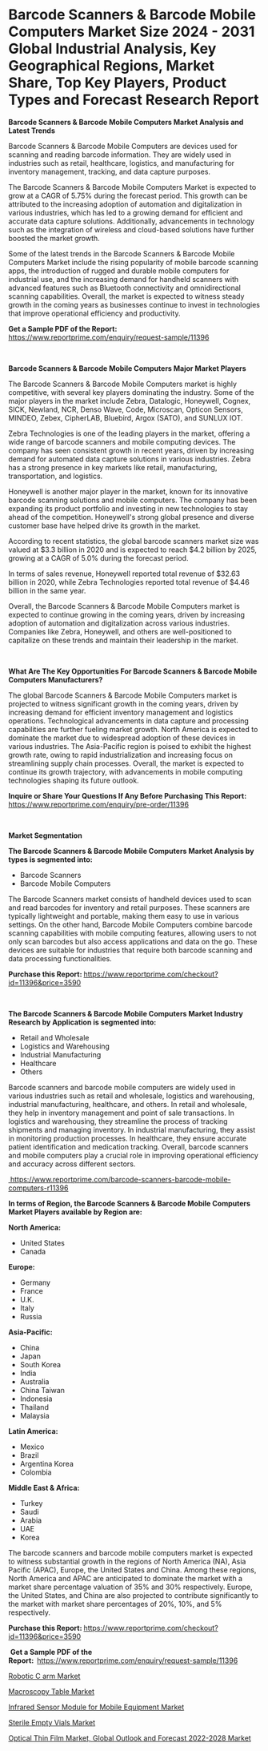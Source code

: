 <p><h1>Barcode Scanners & Barcode Mobile Computers Market Size 2024 - 2031 Global Industrial Analysis, Key Geographical Regions, Market Share, Top Key Players, Product Types and Forecast Research Report</h1></p><p><strong>Barcode Scanners & Barcode Mobile Computers Market Analysis and Latest Trends</strong></p>
<p><p>Barcode Scanners & Barcode Mobile Computers are devices used for scanning and reading barcode information. They are widely used in industries such as retail, healthcare, logistics, and manufacturing for inventory management, tracking, and data capture purposes.</p><p>The Barcode Scanners & Barcode Mobile Computers Market is expected to grow at a CAGR of 5.75% during the forecast period. This growth can be attributed to the increasing adoption of automation and digitalization in various industries, which has led to a growing demand for efficient and accurate data capture solutions. Additionally, advancements in technology such as the integration of wireless and cloud-based solutions have further boosted the market growth.</p><p>Some of the latest trends in the Barcode Scanners & Barcode Mobile Computers Market include the rising popularity of mobile barcode scanning apps, the introduction of rugged and durable mobile computers for industrial use, and the increasing demand for handheld scanners with advanced features such as Bluetooth connectivity and omnidirectional scanning capabilities. Overall, the market is expected to witness steady growth in the coming years as businesses continue to invest in technologies that improve operational efficiency and productivity.</p></p>
<p><strong>Get a Sample PDF of the Report:&nbsp;</strong> <a href="https://www.reportprime.com/enquiry/request-sample/11396">https://www.reportprime.com/enquiry/request-sample/11396</a></p>
<p>&nbsp;</p>
<p><strong>Barcode Scanners & Barcode Mobile Computers Major Market Players</strong></p>
<p><p>The Barcode Scanners & Barcode Mobile Computers market is highly competitive, with several key players dominating the industry. Some of the major players in the market include Zebra, Datalogic, Honeywell, Cognex, SICK, Newland, NCR, Denso Wave, Code, Microscan, Opticon Sensors, MINDEO, Zebex, CipherLAB, Bluebird, Argox (SATO), and SUNLUX IOT.</p><p>Zebra Technologies is one of the leading players in the market, offering a wide range of barcode scanners and mobile computing devices. The company has seen consistent growth in recent years, driven by increasing demand for automated data capture solutions in various industries. Zebra has a strong presence in key markets like retail, manufacturing, transportation, and logistics.</p><p>Honeywell is another major player in the market, known for its innovative barcode scanning solutions and mobile computers. The company has been expanding its product portfolio and investing in new technologies to stay ahead of the competition. Honeywell's strong global presence and diverse customer base have helped drive its growth in the market.</p><p>According to recent statistics, the global barcode scanners market size was valued at $3.3 billion in 2020 and is expected to reach $4.2 billion by 2025, growing at a CAGR of 5.0% during the forecast period.</p><p>In terms of sales revenue, Honeywell reported total revenue of $32.63 billion in 2020, while Zebra Technologies reported total revenue of $4.46 billion in the same year.</p><p>Overall, the Barcode Scanners & Barcode Mobile Computers market is expected to continue growing in the coming years, driven by increasing adoption of automation and digitalization across various industries. Companies like Zebra, Honeywell, and others are well-positioned to capitalize on these trends and maintain their leadership in the market.</p></p>
<p>&nbsp;</p>
<p><strong>What Are The Key Opportunities For Barcode Scanners & Barcode Mobile Computers Manufacturers?</strong></p>
<p><p>The global Barcode Scanners & Barcode Mobile Computers market is projected to witness significant growth in the coming years, driven by increasing demand for efficient inventory management and logistics operations. Technological advancements in data capture and processing capabilities are further fueling market growth. North America is expected to dominate the market due to widespread adoption of these devices in various industries. The Asia-Pacific region is poised to exhibit the highest growth rate, owing to rapid industrialization and increasing focus on streamlining supply chain processes. Overall, the market is expected to continue its growth trajectory, with advancements in mobile computing technologies shaping its future outlook.</p></p>
<p><strong>Inquire or Share Your Questions If Any Before Purchasing This Report:</strong> <a href="https://www.reportprime.com/enquiry/pre-order/11396">https://www.reportprime.com/enquiry/pre-order/11396</a></p>
<p>&nbsp;</p>
<p><strong>Market Segmentation</strong></p>
<p><strong>The Barcode Scanners & Barcode Mobile Computers Market Analysis by types is segmented into:</strong></p>
<p><ul><li>Barcode Scanners</li><li>Barcode Mobile Computers</li></ul></p>
<p><p>The Barcode Scanners market consists of handheld devices used to scan and read barcodes for inventory and retail purposes. These scanners are typically lightweight and portable, making them easy to use in various settings. On the other hand, Barcode Mobile Computers combine barcode scanning capabilities with mobile computing features, allowing users to not only scan barcodes but also access applications and data on the go. These devices are suitable for industries that require both barcode scanning and data processing functionalities.</p></p>
<p><strong>Purchase this Report:&nbsp;</strong><a href="https://www.reportprime.com/checkout?id=11396&price=3590">https://www.reportprime.com/checkout?id=11396&price=3590</a></p>
<p>&nbsp;</p>
<p><strong>The Barcode Scanners & Barcode Mobile Computers Market Industry Research by Application is segmented into:</strong></p>
<p><ul><li>Retail and Wholesale</li><li>Logistics and Warehousing</li><li>Industrial Manufacturing</li><li>Healthcare</li><li>Others</li></ul></p>
<p><p>Barcode scanners and barcode mobile computers are widely used in various industries such as retail and wholesale, logistics and warehousing, industrial manufacturing, healthcare, and others. In retail and wholesale, they help in inventory management and point of sale transactions. In logistics and warehousing, they streamline the process of tracking shipments and managing inventory. In industrial manufacturing, they assist in monitoring production processes. In healthcare, they ensure accurate patient identification and medication tracking. Overall, barcode scanners and mobile computers play a crucial role in improving operational efficiency and accuracy across different sectors.</p></p>
<p><a href="https://www.reportprime.com/barcode-scanners-barcode-mobile-computers-r11396">&nbsp;https://www.reportprime.com/barcode-scanners-barcode-mobile-computers-r11396</a></p>
<p><strong>In terms of Region, the Barcode Scanners & Barcode Mobile Computers Market Players available by Region are:</strong></p>
<p>
    <p> <strong> North America: </strong>
        <ul>
            <li>United States</li>
            <li>Canada</li>
        </ul>
        </p> 
    <p> <strong> Europe: </strong>
        <ul>
            <li>Germany</li>
            <li>France</li>
            <li>U.K.</li>
            <li>Italy</li>
            <li>Russia</li>
        </ul>
        </p> 
    <p> <strong> Asia-Pacific: </strong>
        <ul>
            <li>China</li>
            <li>Japan</li>
            <li>South Korea</li>
            <li>India</li>
            <li>Australia</li>
            <li>China Taiwan</li>
            <li>Indonesia</li>
            <li>Thailand</li>
            <li>Malaysia</li>
        </ul>
        </p> 
    <p> <strong> Latin America: </strong>
        <ul>
            <li>Mexico</li>
            <li>Brazil</li>
            <li>Argentina Korea</li>
            <li>Colombia</li>
        </ul>
        </p> 
    <p> <strong> Middle East & Africa: </strong>
        <ul>
            <li>Turkey</li>
            <li>Saudi</li>
            <li>Arabia</li>
            <li>UAE</li>
            <li>Korea</li>
        </ul>
    </p>
    </p>
<p><p>The barcode scanners and barcode mobile computers market is expected to witness substantial growth in the regions of North America (NA), Asia Pacific (APAC), Europe, the United States and China. Among these regions, North America and APAC are anticipated to dominate the market with a market share percentage valuation of 35% and 30% respectively. Europe, the United States, and China are also projected to contribute significantly to the market with market share percentages of 20%, 10%, and 5% respectively.</p></p>
<p><strong>Purchase this Report: </strong><a href="https://www.reportprime.com/checkout?id=11396&price=3590">https://www.reportprime.com/checkout?id=11396&price=3590</a></p>
<p>&nbsp;<strong>Get a Sample PDF of the Report:&nbsp;&nbsp;</strong><a href="https://www.reportprime.com/enquiry/request-sample/11396">https://www.reportprime.com/enquiry/request-sample/11396</a></p>
<p><strong></strong></p>
<p><p><a href="https://medium.com/@kelleebernier1851/global-robotic-c-arm-market-status-2024-2031-and-forecast-by-region-product-end-use-b6c42d555c6a">Robotic C arm Market</a></p><p><a href="https://medium.com/@denisolden565/macroscopy-table-market-outlook-and-forecast-from-2024-to-2031-a8a481950ce6">Macroscopy Table Market</a></p><p><a href="https://github.com/bmorecock/Market-Research-Report-List-5/blob/main/infrared-sensor-module-for-mobile-equipment-market.md">Infrared Sensor Module for Mobile Equipment Market</a></p><p><a href="https://medium.com/@lianapter60/sterile-empty-vials-market-share-and-new-trends-analysis-by-its-type-application-end-use-and-e363bac210b2">Sterile Empty Vials Market</a></p><p><a href="https://issuu.com/reportprime-2/docs/optical-thin-film-market-global-out_136dc659b6c12f">Optical Thin Film Market, Global Outlook and Forecast 2022-2028 Market</a></p></p>
